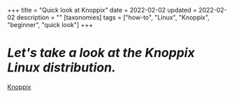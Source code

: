 +++
title = "Quick look at Knoppix"
date = 2022-02-02
updated = 2022-02-02
description = ""
[taxonomies]
tags = ["how-to", "Linux", "Knoppix", "beginner", "quick look"]
+++

# *Let's take a look at the Knoppix Linux distribution.*

[Knoppix](https://www.knopper.net/knoppix/index-en.html)

<!-- more -->